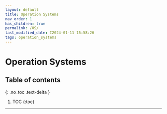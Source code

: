 ```yaml
---
layout: default
title: Operation Systems
nav_order: 1
has_children: true
permalink: /OS/
last_modified_date: I2024-01-11 15:58:26
tags: operation_systems
---
```


# Operation Systems


## Table of contents

{: .no_toc .text-delta }

1. TOC
{:toc}

---
